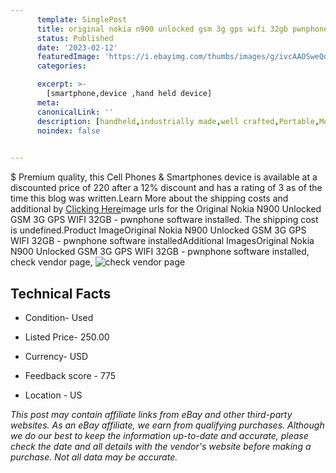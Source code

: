 ```yaml
---
      template: SinglePost
      title: original nokia n900 unlocked gsm 3g gps wifi 32gb pwnphone software installed
      status: Published
      date: '2023-02-12'
      featuredImage: 'https://i.ebayimg.com/thumbs/images/g/ivcAAOSweQdjufYC/s-l225.jpg'
      categories: 

      excerpt: >-
        [smartphone,device ,hand held device]
      meta:
      canonicalLink: ''
      description: [handheld,industrially made,well crafted,Portable,Mobile,Compact,Convenient,Lightweight,Maneuverable,Man-portable,Miniature,Carriable,Hand-held,Light,Holdable,Transportable,Mobile device,Pocket-sized,On-the-go,Wireless,Cordless,Compact size,Convenient size, smartphone,device ,hand held device]
      noindex: false

        
---
```

$
    Premium quality, this Cell Phones & Smartphones device is available at a discounted price of 220 after a 12% discount and has a rating of 3 as of the time this blog was written.Learn More about the shipping costs and additional by [Clicking Here](https://www.ebay.com/itm/295461069148?hash=item44cada215c%3Ag%3AivcAAOSweQdjufYC&mkevt=1&mkcid=1&mkrid=711-53200-19255-0&campid=%253CePNCampaignId%253E&customid=%253CreferenceId%253E&toolid=10049)image urls for the Original Nokia N900 Unlocked GSM 3G GPS WIFI 32GB - pwnphone software installed. The shipping cost is undefined.Product ImageOriginal Nokia N900 Unlocked GSM 3G GPS WIFI 32GB - pwnphone software installedAdditional ImagesOriginal Nokia N900 Unlocked GSM 3G GPS WIFI 32GB - pwnphone software installed, check vendor page, ![check vendor page](https://origin-galleryplus.ebayimg.com/ws/web/295461069148_2_0_1/225x225.jpg,https://origin-galleryplus.ebayimg.com/ws/web/295461069148_3_0_1/225x225.jpg,https://origin-galleryplus.ebayimg.com/ws/web/295461069148_4_0_1/225x225.jpg,https://origin-galleryplus.ebayimg.com/ws/web/295461069148_5_0_1/225x225.jpg,https://origin-galleryplus.ebayimg.com/ws/web/295461069148_6_0_1/225x225.jpg,https://origin-galleryplus.ebayimg.com/ws/web/295461069148_7_0_1/225x225.jpg,https://origin-galleryplus.ebayimg.com/ws/web/295461069148_8_0_1/225x225.jpg,https://origin-galleryplus.ebayimg.com/ws/web/295461069148_9_0_1/225x225.jpg,https://origin-galleryplus.ebayimg.com/ws/web/295461069148_10_0_1/225x225.jpg,https://origin-galleryplus.ebayimg.com/ws/web/295461069148_11_0_1/225x225.jpg)
    
    

 ## Technical Facts 



     
      

 - Condition- Used 


      

 - Listed Price- 250.00 


      

 - Currency- USD 


      

 - Feedback score - 775 


      

 - Location - US 


      
      

 *_This post may contain affiliate links from eBay and other third-party websites. As an eBay affiliate, we earn from qualifying purchases. Although we do our best to keep the information up-to-date and accurate, please check the date and all details with the vendor's website before making a purchase. Not all data may be accurate._*



    
    
    
    
    